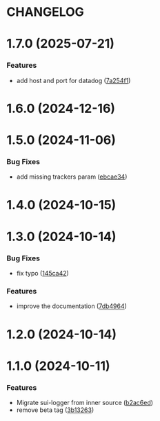 # CHANGELOG

# 1.7.0 (2025-07-21)


### Features

* add host and port for datadog ([7a254f1](https://github.com/SUI-Components/sui/commit/7a254f1db39846c77686e2f8285ad156880f8e0c))



# 1.6.0 (2024-12-16)



# 1.5.0 (2024-11-06)


### Bug Fixes

* add missing trackers param ([ebcae34](https://github.com/SUI-Components/sui/commit/ebcae34116f8067d8bce16e8083c4cbd4081af13))



# 1.4.0 (2024-10-15)



# 1.3.0 (2024-10-14)


### Bug Fixes

* fix typo ([145ca42](https://github.com/SUI-Components/sui/commit/145ca427a72e411b10b86824b48b692be41c4d28))


### Features

* improve the documentation ([7db4964](https://github.com/SUI-Components/sui/commit/7db4964a5f8eb565cd0fb9105f8580e017868324))



# 1.2.0 (2024-10-14)



# 1.1.0 (2024-10-11)


### Features

* Migrate sui-logger from inner source ([b2ac6ed](https://github.com/SUI-Components/sui/commit/b2ac6ed8ab0e12af0352ac62af88b99afef17b87))
* remove beta tag ([3b13263](https://github.com/SUI-Components/sui/commit/3b13263c125503dc16123677f62a376e11ac16fe))